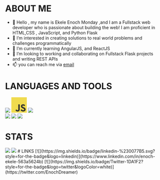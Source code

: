 # ABOUT ME
- 👋 Hello , my name is Ekele Enoch Monday ,and I am a Fullstack web developer who is  passionate about building the web! I am proficient in HTML,CSS , JavaScript, and Python Flask
- 👀 I’m interested in creating solutions to real world problems and challenges programmatically 
- 🌱 I’m currently learning  AngularJS, and ReactJS	
- 💞️ I’m looking to working and  collaborating on Fullstack Flask projects and writing REST APIs 
- 📫 you can reach me via [email](enochekele5@gmail.com)

# LANGUAGES AND TOOLS 

<code><img height="50" src="https://www.vectorlogo.zone/logos/python/python-ar21.svg"></code>
<code><img height="50" src="https://raw.githubusercontent.com/github/explore/80688e429a7d4ef2fca1e82350fe8e3517d3494d/topics/javascript/javascript.png"/></code>
<code><img height="50" src="https://www.vectorlogo.zone/logos/w3_css/w3_css-ar21.svg"></code>
<br />
<code><img height="50" src="https://www.vectorlogo.zone/logos/w3_html5/w3_html5-ar21.svg"></code>
<code><img height="50" src="https://www.vectorlogo.zone/logos/git-scm/git-scm-ar21.svg"></code>
<code><img height="50" src="https://www.vectorlogo.zone/logos/github/github-ar21.svg"></code>

# STATS 
<img src="https://github-readme-stats.vercel.app/api?username=EnochDreamer&show_icons=true"/>
<img src="https://github-readme-stats.vercel.app/api/top-langs?username=EnochDreamer"/>
# LINKS 
[![](https://img.shields.io/badge/linkedin-%230077B5.svg?style=for-the-badge&logo=linkedin)](https://www.linkedin.com/in/enoch-ekele-563a5624b)
[![](https://img.shields.io/badge/Twitter-1DA1F2?style=for-the-badge&logo=twitter&logoColor=white)](https://twitter.com/EnochDreamer)

